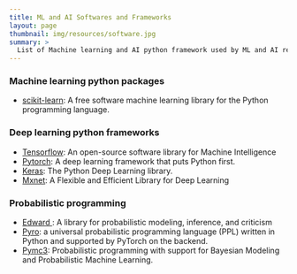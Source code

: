 ```yaml
---
title: ML and AI Softwares and Frameworks
layout: page
thumbnail: img/resources/software.jpg
summary: >
  List of Machine learning and AI python framework used by ML and AI researchers in academia and industry.
---
```



### Machine learning python packages
- [scikit-learn](http://scikit-learn.org/stable/):  A free software machine learning library for the Python programming language.
  

### Deep learning python frameworks
- [Tensorflow](https://www.tensorflow.org/): An open-source software library for Machine Intelligence
- [Pytorch](http://pytorch.org/): A deep learning framework that puts Python first.
- [Keras](https://keras.io/): The Python Deep Learning library.
- [Mxnet](https://mxnet.incubator.apache.org/): A Flexible and Efficient Library for Deep Learning

### Probabilistic programming
- [Edward ](http://edwardlib.org/): A library for probabilistic modeling, inference, and criticism
- [Pyro](http://pyro.ai/): a universal probabilistic programming language (PPL) written in Python and supported by PyTorch on the backend.
- [Pymc3](http://docs.pymc.io/notebooks/getting_started): Probabilistic programming with support for Bayesian Modeling and Probabilistic Machine Learning.


